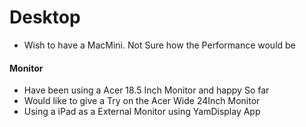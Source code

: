 # Desktop

- Wish to have a MacMini. Not Sure how the Performance would be 


#### Monitor

- Have been using a Acer 18.5 Inch Monitor and happy So far
- Would like to give a Try on the Acer Wide 24Inch Monitor
- Using a iPad as a External Monitor using YamDisplay App